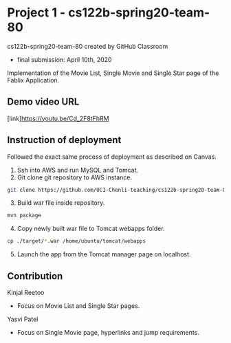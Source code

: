 # Project 1 - cs122b-spring20-team-80 
cs122b-spring20-team-80 created by GitHub Classroom
- final submission: April 10th, 2020

Implementation of the Movie List, Single Movie and Single Star page of the Fablix Application.

## Demo video URL

[link]https://youtu.be/Cd_2F8tFhRM


## Instruction of deployment

Followed the exact same process of deployment as described on Canvas. 

  1. Ssh into AWS and run MySQL and Tomcat.
  2. Git clone git repository to AWS instance.
  
```bash
git clone https://github.com/UCI-Chenli-teaching/cs122b-spring20-team-80.git
```
  3. Build war file inside repository.
  
```bash
mvn package
```
  4. Copy newly built war file to Tomcat webapps folder.
```bash
cp ./target/*.war /home/ubuntu/tomcat/webapps
```
  5. Launch the app from the Tomcat manager page on localhost.

## Contribution

Kinjal Reetoo 
  - Focus on Movie List and Single Star pages.

Yasvi Patel 
  - Focus on Single Movie page, hyperlinks and jump requirements.
  


